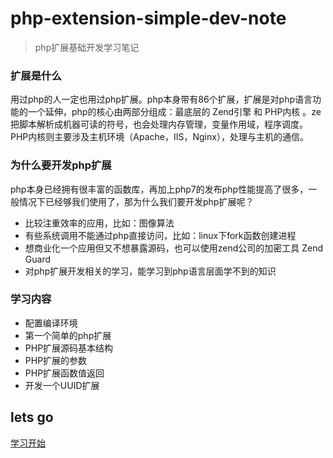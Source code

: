 # php-extension-simple-dev-note
> php扩展基础开发学习笔记

### 扩展是什么

用过php的人一定也用过php扩展。php本身带有86个扩展，扩展是对php语言功能的一个延伸，php的核心由两部分组成：最底层的 Zend引擎 和 PHP内核 。ze把脚本解析成机器可读的符号，也会处理内存管理，变量作用域，程序调度。PHP内核则主要涉及主机环境（Apache，IIS，Nginx），处理与主机的通信。

### 为什么要开发php扩展
php本身已经拥有很丰富的函数库，再加上php7的发布php性能提高了很多，一般情况下已经够我们使用了，那为什么我们要开发php扩展呢？

- 比较注重效率的应用，比如：图像算法
- 有些系统调用不能通过php直接访问，比如：linux下fork函数创建进程
- 想商业化一个应用但又不想暴露源码，也可以使用zend公司的加密工具 Zend Guard
- 对php扩展开发相关的学习，能学习到php语言层面学不到的知识

### 学习内容
- 配置编译环境
- 第一个简单的php扩展
- PHP扩展源码基本结构
- PHP扩展的参数
- PHP扩展函数值返回
- 开发一个UUID扩展


## lets go
[学习开始](<index.md>)





